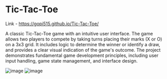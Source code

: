 # Tic-Tac-Toe
Link - https://gopi515.github.io/Tic-Tac-Toe/


A classic Tic-Tac-Toe game with an intuitive user interface. The game allows
two players to compete by taking turns placing their marks (X or O) on a 3x3
grid. It includes logic to determine the winner or identify a draw, and provides
a clear visual indication of the game's outcome. The project demonstrates
fundamental game development principles, including user input handling,
game state management, and interface design.

![image](https://github.com/user-attachments/assets/7d8c7b65-7ccc-4cb7-bd56-5770bd9b19df)
![image](https://github.com/user-attachments/assets/d15883de-b0b5-4dee-b488-fa9ab3d32866)


 
